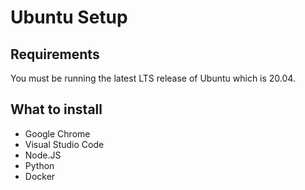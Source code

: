 # Ubuntu Setup

## Requirements

You must be running the latest LTS release of Ubuntu which is 20.04.

## What to install

- Google Chrome
- Visual Studio Code
- Node.JS
- Python
- Docker
